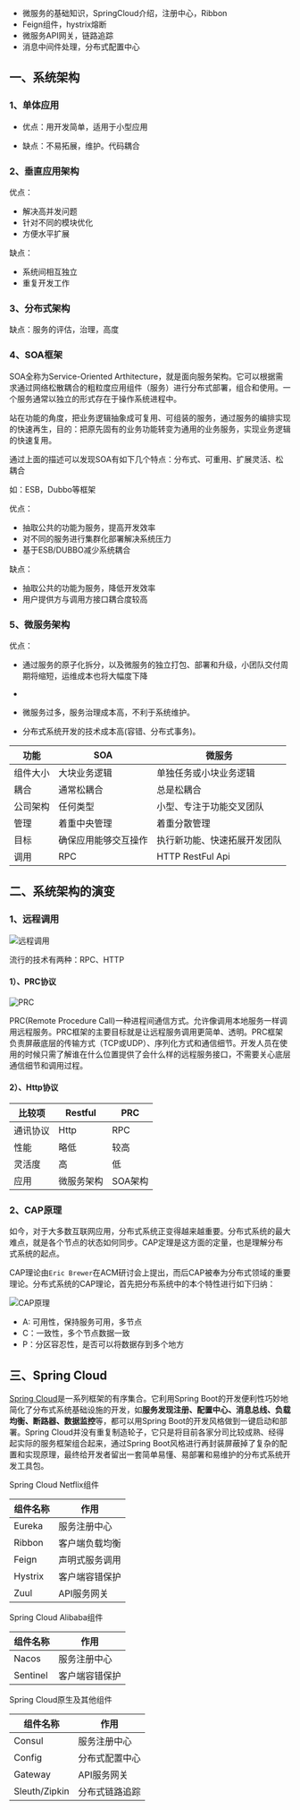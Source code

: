 * 微服务的基础知识，SpringCloud介绍，注册中心，Ribbon
* Feign组件，hystrix熔断
* 微服务API网关，链路追踪
* 消息中间件处理，分布式配置中心

## 一、系统架构

### 1、单体应用

* 优点：用开发简单，适用于小型应用

* 缺点：不易拓展，维护。代码耦合

### 2、垂直应用架构

优点：

* 解决高并发问题
* 针对不同的模块优化
* 方便水平扩展

缺点：

* 系统间相互独立
* 重复开发工作

### 3、分布式架构

缺点：服务的评估，治理，高度

### 4、SOA框架

SOA全称为Service-Oriented Arthitecture，就是面向服务架构。它可以根据需求通过网络松散耦合的粗粒度应用组件（服务）进行分布式部署，组合和使用。一个服务通常以独立的形式存在于操作系统进程中。

站在功能的角度，把业务逻辑抽象成可复用、可组装的服务，通过服务的编排实现的快速再生，目的：把原先固有的业务功能转变为通用的业务服务，实现业务逻辑的快速复用。

通过上面的描述可以发现SOA有如下几个特点：分布式、可重用、扩展灵活、松耦合

如：ESB，Dubbo等框架

优点：

* 抽取公共的功能为服务，提高开发效率
* 对不同的服务进行集群化部署解决系统压力
* 基于ESB/DUBBO减少系统耦合

缺点：

* 抽取公共的功能为服务，降低开发效率
* 用户提供方与调用方接口耦合度较高

### 5、微服务架构

优点：

* 通过服务的原子化拆分，以及微服务的独立打包、部署和升级，小团队交付周期将缩短，运维成本也将大幅度下降
* 

* 微服务过多，服务治理成本高，不利于系统维护。
* 分布式系统开发的技术成本高(容错、分布式事务)。

| 功能     | SOA                  | 微服务                       |
| -------- | -------------------- | ---------------------------- |
| 组件大小 | 大块业务逻辑         | 单独任务或小块业务逻辑       |
| 耦合     | 通常松耦合           | 总是松耦合                   |
| 公司架构 | 任何类型             | 小型、专注于功能交叉团队     |
| 管理     | 着重中央管理         | 着重分散管理                 |
| 目标     | 确保应用能够交互操作 | 执行新功能、快速拓展开发团队 |
| 调用     | RPC                  | HTTP RestFul Api             |

## 二、系统架构的演变

### 1、远程调用

![远程调用](/img/58c701bc1ab990c0852f4001f38face.png)

流行的技术有两种：RPC、HTTP

#### 1）、PRC协议

![PRC](/img/df4d9b5bb3f6fed6be6550ab776f2a9.png)

PRC(Remote Procedure Call)一种进程间通信方式。允许像调用本地服务一样调用远程服务。PRC框架的主要目标就是让远程服务调用更简单、透明。PRC框架负责屏蔽底层的传输方式（TCP或UDP）、序列化方式和通信细节。开发人员在使用的时候只需了解谁在什么位置提供了会什么样的远程服务接口，不需要关心底层通信细节和调用过程。

#### 2）、Http协议

| 比较项   | Restful    | PRC     |
| -------- | ---------- | ------- |
| 通讯协议 | Http       | RPC     |
| 性能     | 略低       | 较高    |
| 灵活度   | 高         | 低      |
| 应用     | 微服务架构 | SOA架构 |

### 2、CAP原理

如今，对于大多数互联网应用，分布式系统正变得越来越重要。分布式系统的最大难点，就是各个节点的状态如何同步。CAP定理是这方面的定量，也是理解分布式系统的起点。

CAP理论由`Eric Brewer`在ACM研讨会上提出，而后CAP被奉为分布式领域的重要理论。分布式系统的CAP理论，首先把分布系统中的本个特性进行如下归纳：

![CAP原理](/img/1225990cce98221d54e8a5b1deb931b.png)

* A: 可用性，保持服务可用，多节点
* C：一致性，多个节点数据一致
* P：分区容忍性，是否可以将数据存到多个地方

## 三、Spring Cloud

<u>Spring Cloud</u>是一系列框架的有序集合。它利用Spring Boot的开发便利性巧妙地简化了分布式系统基础设施的开发，如**服务发现注册、配置中心、消息总线、负载均衡、断路器、数据监控**等，都可以用Spring Boot的开发风格做到一键启动和部署。Spring Cloud并没有重复制造轮子，它只是将目前各家分司比较成熟、经得起实际的服务框架组合起来，通过Spring Boot风格进行再封装屏蔽掉了复杂的配置和实现原理，最终给开发者留出一套简单易懂、易部署和易维护的分布式系统开发工具包。

Spring Cloud Netflix组件

| 组件名称 | 作用           |
| -------- | -------------- |
| Eureka   | 服务注册中心   |
| Ribbon   | 客户端负载均衡 |
| Feign    | 声明式服务调用 |
| Hystrix  | 客户端容错保护 |
| Zuul     | API服务网关    |

Spring Cloud Alibaba组件

| 组件名称 | 作用           |
| -------- | -------------- |
| Nacos    | 服务注册中心   |
| Sentinel | 客户端容错保护 |

Spring Cloud原生及其他组件

| 组件名称      | 作用           |
| ------------- | -------------- |
| Consul        | 服务注册中心   |
| Config        | 分布式配置中心 |
| Gateway       | API服务网关    |
| Sleuth/Zipkin | 分布式链路追踪 |

